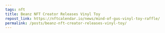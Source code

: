 ```yaml
---
tags: nft
title: Beanz NFT Creator Releases Vinyl Toy
repost_link: https://nftcalendar.io/news/mind-of-gus-vinyl-toy-raffle/
permalink: /posts/beanz-nft-creator-releases-vinyl-toy/
---
```

